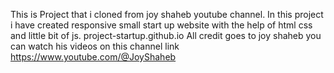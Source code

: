 This is Project that i cloned from joy shaheb youtube channel. In this project i have created responsive small start up website with the help of html css and little bit of js.
project-startup.github.io
All credit goes to joy shaheb you can watch his videos on this channel link https://www.youtube.com/@JoyShaheb
